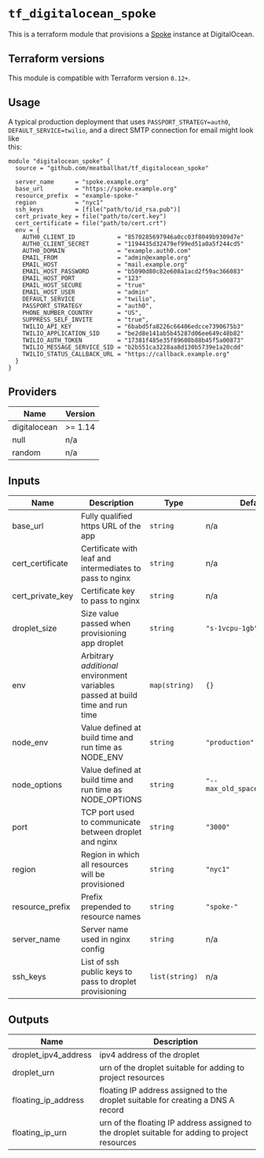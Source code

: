 # `tf_digitalocean_spoke`
<!-- WARNING: this file is generated -->

This is a terraform module that provisions a
[Spoke](https://github.com/MoveOnOrg/Spoke) instance at DigitalOcean.

## Terraform versions

This module is compatible with Terraform version `0.12+`.

## Usage

A typical production deployment that uses `PASSPORT_STRATEGY=auth0`,
`DEFAULT_SERVICE=twilio`, and a direct SMTP connection for email might look like  
this:

```hcl
module "digitalocean_spoke" {
  source = "github.com/meatballhat/tf_digitalocean_spoke"

  server_name      = "spoke.example.org"
  base_url         = "https://spoke.example.org"
  resource_prefix  = "example-spoke-"
  region           = "nyc1"
  ssh_keys         = [file("path/to/id_rsa.pub")]
  cert_private_key = file("path/to/cert.key")
  cert_certificate = file("path/to/cert.crt")
  env = {
    AUTH0_CLIENT_ID            = "8570285697946a0cc03f8049b9309d7e"
    AUTH0_CLIENT_SECRET        = "1194435d32479ef99ed51a0a5f244cd5"
    AUTH0_DOMAIN               = "example.auth0.com"
    EMAIL_FROM                 = "admin@example.org"
    EMAIL_HOST                 = "mail.example.org"
    EMAIL_HOST_PASSWORD        = "b5090d80c82e608a1acd2f59ac366083"
    EMAIL_HOST_PORT            = "123"
    EMAIL_HOST_SECURE          = "true"
    EMAIL_HOST_USER            = "admin"
    DEFAULT_SERVICE            = "twilio",
    PASSPORT_STRATEGY          = "auth0",
    PHONE_NUMBER_COUNTRY       = "US",
    SUPPRESS_SELF_INVITE       = "true",
    TWILIO_API_KEY             = "6babd5fa8226c66406edcce7390675b3"
    TWILIO_APPLICATION_SID     = "be2d8e141ab5b45287d06ee649c48b82"
    TWILIO_AUTH_TOKEN          = "17381f485e35f89608b88b45f5a00873"
    TWILIO_MESSAGE_SERVICE_SID = "b2b551ca3228aa8d130b5739e1a20cdd"
    TWILIO_STATUS_CALLBACK_URL = "https://callback.example.org"
  }
}
```

## Providers

| Name | Version |
|------|---------|
| digitalocean | >= 1.14 |
| null | n/a |
| random | n/a |

## Inputs

| Name | Description | Type | Default | Required |
|------|-------------|------|---------|:-----:|
| base\_url | Fully qualified https URL of the app | `string` | n/a | yes |
| cert\_certificate | Certificate with leaf and intermediates to pass to nginx | `string` | n/a | yes |
| cert\_private\_key | Certificate key to pass to nginx | `string` | n/a | yes |
| droplet\_size | Size value passed when provisioning app droplet | `string` | `"s-1vcpu-1gb"` | no |
| env | Arbitrary *additional* environment variables passed at build time and run time | `map(string)` | `{}` | no |
| node\_env | Value defined at build time and run time as NODE\_ENV | `string` | `"production"` | no |
| node\_options | Value defined at build time and run time as NODE\_OPTIONS | `string` | `"--max_old_space_size=8192"` | no |
| port | TCP port used to communicate between droplet and nginx | `string` | `"3000"` | no |
| region | Region in which all resources will be provisioned | `string` | `"nyc1"` | no |
| resource\_prefix | Prefix prepended to resource names | `string` | `"spoke-"` | no |
| server\_name | Server name used in nginx config | `string` | n/a | yes |
| ssh\_keys | List of ssh public keys to pass to droplet provisioning | `list(string)` | n/a | yes |

## Outputs

| Name | Description |
|------|-------------|
| droplet\_ipv4\_address | ipv4 address of the droplet |
| droplet\_urn | urn of the droplet suitable for adding to project resources |
| floating\_ip\_address | floating IP address assigned to the droplet suitable for creating a DNS A record |
| floating\_ip\_urn | urn of the floating IP address assigned to the droplet suitable for adding to project resources |

